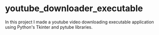 # youtube_downloader_executable
In this project I made a youtube video downloading executable application using Python's Tkinter and pytube libraries.

